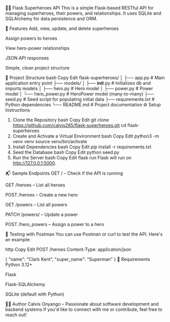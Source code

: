🦸‍♂️ Flask Superheroes API
This is a simple Flask-based RESTful API for managing superheroes, their powers, and relationships. It uses SQLite and SQLAlchemy for data persistence and ORM.

🚀 Features
Add, view, update, and delete superheroes

Assign powers to heroes

View hero-power relationships

JSON API responses

Simple, clean project structure

📁 Project Structure
bash
Copy
Edit
flask-superheroes/
│
├── app.py                  # Main application entry point
├── models/
│   ├── __init__.py         # Initializes db and imports models
│   ├── hero.py             # Hero model
│   ├── power.py            # Power model
│   └── hero_power.py       # HeroPower model (many-to-many)
├── seed.py                 # Seed script for populating initial data
├── requirements.txt        # Python dependencies
└── README.md               # Project documentation
⚙️ Setup Instructions
1. Clone the Repository
bash
Copy
Edit
git clone https://github.com/calvis265/flask-superheroes.git
cd flask-superheroes
2. Create and Activate a Virtual Environment
bash
Copy
Edit
python3 -m venv venv
source venv/bin/activate
3. Install Dependencies
bash
Copy
Edit
pip install -r requirements.txt
4. Seed the Database
bash
Copy
Edit
python seed.py
5. Run the Server
bash
Copy
Edit
flask run
Flask will run on http://127.0.0.1:5000.

📬 Sample Endpoints
GET / – Check if the API is running

GET /heroes – List all heroes

POST /heroes – Create a new hero

GET /powers – List all powers

PATCH /powers/<id> – Update a power

POST /hero_powers – Assign a power to a hero

🧪 Testing with Postman
You can use Postman or curl to test the API. Here's an example:

http
Copy
Edit
POST /heroes
Content-Type: application/json

{
  "name": "Clark Kent",
  "super_name": "Superman"
}
📌 Requirements
Python 3.12+

Flask

Flask-SQLAlchemy

SQLite (default with Python)

🧑‍💻 Author
Calvis Onyango – Passionate about software development and backend systems
If you'd like to connect with me or contribute, feel free to reach out!
